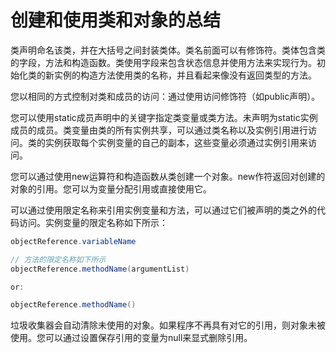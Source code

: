 # 创建和使用类和对象的总结

类声明命名该类，并在大括号之间封装类体。类名前面可以有修饰符。类体包含类的字段，方法和构造函数。类使用字段来包含状态信息并使用方法来实现行为。初始化类的新实例的构造方法使用类的名称，并且看起来像没有返回类型的方法。


您以相同的方式控制对类和成员的访问：通过使用访问修饰符（如public声明）。

您可以使用static成员声明中的关键字指定类变量或类方法。未声明为static实例成员的成员。类变量由类的所有实例共享，可以通过类名称以及实例引用进行访问。类的实例获取每个实例变量的自己的副本，这些变量必须通过实例引用来访问。


您可以通过使用new运算符和构造函数从类创建一个对象。new作符返回对创建的对象的引用。您可以为变量分配引用或直接使用它。

可以通过使用限定名称来引用实例变量和方法，可以通过它们被声明的类之外的代码访问。实例变量的限定名称如下所示：

```java
objectReference.variableName

// 方法的限定名称如下所示
objectReference.methodName(argumentList)

or:

objectReference.methodName()
```

垃圾收集器会自动清除未使用的对象。如果程序不再具有对它的引用，则对象未被使用。您可以通过设置保存引用的变量为null来显式删除引用。